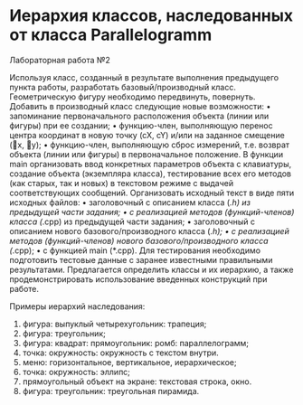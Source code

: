 # Иерархия классов, наследованных от класса Parallelogramm
Лабораторная работа №2

Используя класс, созданный в результате выполнения предыдущего пункта работы, разработать базовый/производный класс. Геометрическую фигуру необходимо передвинуть, повернуть.
Добавить в производный класс следующие новые возможности:
•	запоминание первоначального расположения объекта (линии или фигуры) при ее создании;
•	функцию-член, выполняющую перенос центра координат в новую точку (сХ, cY) и/или на заданное смещение (x, y);
•	функцию-член, выполняющую сброс измерений, т.е. возврат объекта (линии или фигуры) в первоначальное положение.
В функции main организовать ввод конкретных параметров объекта с клавиатуры, создание объекта (экземпляра класса), тестирование всех его методов (как старых, так и новых) в текстовом режиме с выдачей соответствующих сообщений.
Организовать исходный текст в виде пяти исходных файлов:
•	заголовочный с описанием класса (*.h) из предыдущей части задания;
•	с реализацией методов (функций-членов) класса (*.cpp) из предыдущей части задания;
•	заголовочный с описанием нового базового/производного класса (*.h);
•	с реализацией методов (функций-членов) нового базового/производного класса (*.cpp);
•	с функцией main (*.cpp).
Для тестирования необходимо подготовить тестовые данные с заранее известными правильными результатами.
Предлагается определить классы и их иерархию, а также продемонстрировать использование введенных конструкций при работе.

Примеры иерархий наследования:
1) фигура: выпуклый четырехугольник: трапеция;
2) фигура: треугольник;
3) фигура: квадрат: прямоугольник: ромб: параллелограмм;
4) точка: окружность: окружность с текстом внутри.
5) меню: горизонтальное, вертикальное, иерархическое;
6) точка: окружность: эллипс;
7) прямоугольный объект на экране: текстовая строка, окно.
8) фигура: треугольник: треугольная пирамида.
